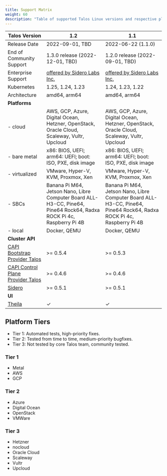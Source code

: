 ```yaml
---
title: Support Matrix
weight: 60
description: "Table of supported Talos Linux versions and respective platforms."
---
```


| Talos Version                                                                                                  | 1.2                                | 1.1                                |
|----------------------------------------------------------------------------------------------------------------|------------------------------------|------------------------------------|
| Release Date                                                                                                   | 2022-09-01, TBD                    | 2022-06-22 (1.1.0)                 |
| End of Community Support                                                                                       | 1.3.0 release (2022-12-01, TBD)    | 1.2.0 release (2022-09-01, TBD)    |
| Enterprise Support                                                                                             | [offered by Sidero Labs Inc.](https://www.siderolabs.com/support/) | [offered by Sidero Labs Inc.](https://www.siderolabs.com/support/) |
| Kubernetes                                                                                                     | 1.25, 1.24, 1.23                   | 1.24, 1.23, 1.22                   |
| Architecture                                                                                                   | amd64, arm64                       | amd64, arm64                       |
| **Platforms**                                                                                                  |                                    |                                    |
| - cloud                                                                                                        | AWS, GCP, Azure, Digital Ocean, Hetzner, OpenStack, Oracle Cloud, Scaleway, Vultr, Upcloud | AWS, GCP, Azure, Digital Ocean, Hetzner, OpenStack, Oracle Cloud, Scaleway, Vultr, Upcloud |
| - bare metal                                                                                                   | x86: BIOS, UEFI; arm64: UEFI; boot: ISO, PXE, disk image | x86: BIOS, UEFI; arm64: UEFI; boot: ISO, PXE, disk image |
| - virtualized                                                                                                  | VMware, Hyper-V, KVM, Proxmox, Xen | VMware, Hyper-V, KVM, Proxmox, Xen |
| - SBCs                                                                                                         | Banana Pi M64, Jetson Nano, Libre Computer Board ALL-H3-CC, Pine64, Pine64 Rock64, Radxa ROCK Pi 4c, Raspberry Pi 4B | Banana Pi M64, Jetson Nano, Libre Computer Board ALL-H3-CC, Pine64, Pine64 Rock64, Radxa ROCK Pi 4c, Raspberry Pi 4B |
| - local                                                                                                        | Docker, QEMU                       | Docker, QEMU                       |
| **Cluster API**                                                                                                |                                    |                                    |
| [CAPI Bootstrap Provider Talos](https://github.com/siderolabs/cluster-api-bootstrap-provider-talos)            | >= 0.5.4                           | >= 0.5.3                           |
| [CAPI Control Plane Provider Talos](https://github.com/siderolabs/cluster-api-control-plane-provider-talos)    | >= 0.4.6                           | >= 0.4.6                           |
| [Sidero](https://www.sidero.dev/)                                                                              | >= 0.5.1                           | >= 0.5.1                           |
| **UI**                                                                                                         |                                    |                                    |
| [Theila](https://github.com/siderolabs/theila)                                                                 | ✓                                  | ✓                                  |

## Platform Tiers

* Tier 1: Automated tests, high-priority fixes.
* Tier 2: Tested from time to time, medium-priority bugfixes.
* Tier 3: Not tested by core Talos team, community tested.

### Tier 1

* Metal
* AWS
* GCP

### Tier 2

* Azure
* Digital Ocean
* OpenStack
* VMWare

### Tier 3

* Hetzner
* nocloud
* Oracle Cloud
* Scaleway
* Vultr
* Upcloud
